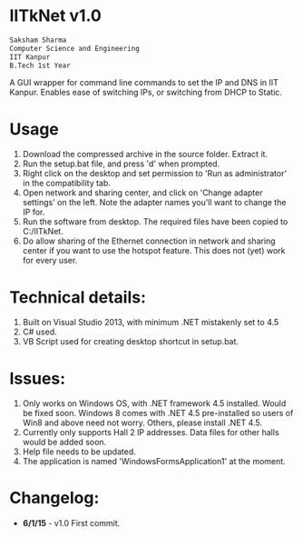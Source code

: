 IITkNet v1.0
=======

```txt
Saksham Sharma
Computer Science and Engineering
IIT Kanpur
B.Tech 1st Year
```

A GUI wrapper for command line commands to set the IP and DNS in IIT Kanpur. Enables ease of switching IPs, or switching from DHCP to Static.

# Usage
1.  Download the compressed archive in the source folder. Extract it.
2.  Run the setup.bat file, and press 'd' when prompted.
3.  Right click on the desktop and set permission to 'Run as administrator' in the compatibility tab.
4.  Open network and sharing center, and click on 'Change adapter settings' on the left. Note the adapter names you'll want to change the IP for.
5.  Run the software from desktop. The required files have been copied to C:/IITkNet.
6.  Do allow sharing of the Ethernet connection in network and sharing center if you want to use the hotspot  feature. This does not (yet) work for every user.

# Technical details:
1.  Built on Visual Studio 2013, with minimum .NET mistakenly set to 4.5
2.  C# used.
3.  VB Script used for creating desktop shortcut in setup.bat.

# Issues:
1.  Only works on Windows OS, with .NET framework 4.5 installed. Would be fixed soon. Windows 8 comes with .NET 4.5 pre-installed so users of Win8 and above need not worry. Others, please install .NET 4.5.
2.  Currently only supports Hall 2 IP addresses. Data files for other halls would be added soon.
3.  Help file needs to be updated.
4.  The application is named 'WindowsFormsApplication1' at the moment.

# Changelog:

- **6/1/15**  -  v1.0  First commit.
